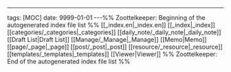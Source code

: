 ---
tags: [MOC]
date: 9999-01-01
---%% Zoottelkeeper: Beginning of the autogenerated index file list  %%
 [[_index.en|_index.en]]
 [[_index|_index]]
 [[categories/_categories|_categories]]
 [[daily_note/_daily_note|_daily_note]]
 [[Draft List|Draft List]]
 [[Manage/_Manage|_Manage]]
 [[Memo|Memo]]
 [[page/_page|_page]]
 [[post/_post|_post]]
 [[resource/_resource|_resource]]
 [[templates/_templates|_templates]]
 [[Viewer|Viewer]]
%% Zoottelkeeper: End of the autogenerated index file list  %%
